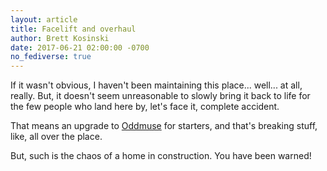 ```yaml
---
layout: article
title: Facelift and overhaul
author: Brett Kosinski
date: 2017-06-21 02:00:00 -0700
no_fediverse: true
---
```


If it wasn't obvious, I haven't been maintaining this place... well... at all, really.  But, it doesn't seem unreasonable to slowly bring it back to life for the few people who land here by, let's face it, complete accident.

That means an upgrade to [Oddmuse](https://oddmuse.org/) for starters, and that's breaking stuff, like, all over the place.

But, such is the chaos of a home in construction.  You have been warned!

